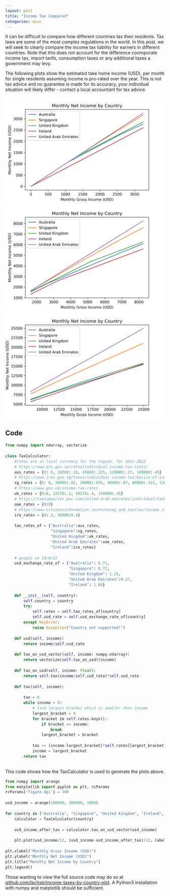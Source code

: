 ```yaml
---
layout: post
title: "Income Tax Compared"
categories: misc
---
```


It can be difficult to compare how different countries tax their residents. Tax laws are some of the most complex regulations in the world. In this post, we will seek to clearly compare the income tax liability for earners in different countries. Note that this does not account for the difference cooroporate income tax, import tarifs, consumption taxes or any additional taxes a government may levy.

The following plots show the estimated take home income (USD), per month for single residents assuming income is pro-rated over the year. This is not tax advice and no guarantee is made for its accuracy, your individual situation will likely differ - contact a local accountant for tax advice.

![Low-Middle Income](https://raw.githubusercontent.com/lachstr/income-taxes-by-country-plot/main/low-middle-incomes.png)
![High Income](https://raw.githubusercontent.com/lachstr/income-taxes-by-country-plot/main/middle-high-incomes.png)
![Very High Income](https://raw.githubusercontent.com/lachstr/income-taxes-by-country-plot/main/very-high-incomes.png)

## Code

```python
from numpy import ndarray, vectorize

class TaxCalculator:
    #rates are in local currency for the region, for 2021-2022
    # https://www.ato.gov.au/rates/individual-income-tax-rates/
    aus_rates = {0: 0, 18200:.19, 45000:.325, 120000:.37, 180000:.45}
    # https://www.iras.gov.sg/taxes/individual-income-tax/basics-of-individual-income-tax/tax-residency-and-tax-rates/individual-income-tax-rates
    sg_rates = {0: 0, 20000:.02, 30000:.035, 40000:.07, 80000:.115, 120000:.15, 160000:.18, 200000:.19, 240000:.195, 280000:.2, 320000:.22}
    # https://www.gov.uk/income-tax-rates
    uk_rates = {0:0, 12570:.2, 50270:.4, 150000:.45}
    # https://taxsummaries.pwc.com/united-arab-emirates/individual/taxes-on-personal-income
    uae_rates = {0:0}
    # https://www.citizensinformation.ie/en/money_and_tax/tax/income_tax/how_your_tax_is_calculated.html
    ire_rates = {0:.2, 36800:0.4}
    
    tax_rates_of = {"Australia":aus_rates,
                    "Singapore":sg_rates,
                    "United Kingdom":uk_rates,
                    "United Arab Emirates":uae_rates,
                    "Ireland":ire_rates}
    
    # google on 10/6/22
    usd_exchange_rate_of = {"Australia": 0.71,
                            "Singapore": 0.72,
                            "United Kingdom": 1.25,
                            "United Arab Emirates":0.27, 
                            "Ireland": 1.06}
    
    def __init__(self, country):
        self.country = country
        try:
            self.rates = self.tax_rates_of[country]
            self.usd_rate = self.usd_exchange_rate_of[country]
        except KeyError:
            raise Exception("Country not supported!")
        
    def usd(self, income):
        return income/self.usd_rate
    
    def tax_on_usd_vector(self, income: numpy.ndarray):
        return vectorize(self.tax_on_usd)(income)
        
    def tax_on_usd(self, income: float):
        return self.tax(income/self.usd_rate)*self.usd_rate
    
    def tax(self, income):

        tax = 0
        while income > 0:
            # find largest bracket which is smaller than income
            largest_bracket = 0
            for bracket in self.rates.keys():
                if bracket >= income:
                    break
                largest_bracket = bracket

            tax += (income-largest_bracket)*self.rates[largest_bracket]
            income = largest_bracket
        return tax
    
```

This code shows how the TaxCalculator is used to generate the plots above.

```python
from numpy import arange
from matplotlib import pyplot as plt, rcParams
rcParams['figure.dpi'] = 300

usd_income = arange(100000, 300000, 1000)

for country in ["Australia", "Singapore", "United Kingdom", "Ireland", "United Arab Emirates"]:
    calculator = TaxCalculator(country)
    
    usd_income_after_tax = calculator.tax_on_usd_vector(usd_income)
        
    plt.plot(usd_income/12, (usd_income-usd_income_after_tax)/12, label=country)

plt.xlabel("Monthly Gross Income (USD)")
plt.ylabel("Monthly Net Income (USD)")
plt.title("Monthly Net Income by Country")
plt.legend()
```

Those wanting to view the full source code may do so at [github.com/lachstr/income-taxes-by-country-plot](https://github.com/lachstr/income-taxes-by-country-plot). A Python3 installation with numpy and matplotlib should be sufficient.
